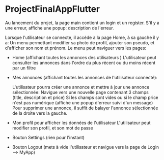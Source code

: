 # ProjectFinalAppFlutter

Au lancement du projet, la page main contient un login et un register.
S'il y a une erreur, affiche une popup: description de l'erreur.

Lorsque l'utilisateur se connecte, il accède à la page Home, à sa gauche il y a:
Un menu permettant modifier sa photo de profil, ajouter son pseudo, et d'afficher son nom et prénom.
Le menu peut naviguer vers les pages:
- Home (affichant toutes les annonces des utilisateurs ) 
  L'utilisateur peut consulter les annonces dans l'ordre du plus récent ou du moins récent par un filtre

- Mes annonces (affichant toutes les annonces de l'utilisateur connecté):

  L'utilisateur pourra créer une annonce et mettre à jour une annonce sélectionnée: 
  Navigue vers une nouvelle page contenant 3 champs (title, description et price)
  Si les champs sont vides ou si le champ price n'est pas numérique (affiche une popup d'erreur suivi d'un message)
  Pour supprimer une annonce, il suffit de balayer l'annonce sélectionnée de la droite vers la gauche.

- Mon profil pour afficher les données de l'utilisateur
  L'utilisateur peut modifier son profil, et son mot de passe

- Bouton Settings (rien pour l'instant)
- Bouton Logout (mets à vide l'utilisateur et navigue vers la page de Login --> MyApp)


